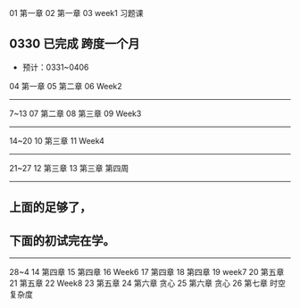 01 第一章
02 第一章
03 week1 习题课

0330 已完成
跨度一个月
---

* 预计：0331~0406

04 第一章
05 第二章
06 Week2

---
7~13
07 第二章
08 第三章
09 Week3

---
14~20
10 第三章
11 Week4

---
21~27
12 第三章
13 第三章
第四周

---
## 上面的足够了，
## 下面的初试完在学。

---

28~4
14 第四章
15 第四章
16 Week6
17 第四章
18 第四章
19 week7
20 第五章
21 第五章
22 Week8
23 第五章
24 第六章 贪心
25 第六章 贪心
26 第七章 时空复杂度